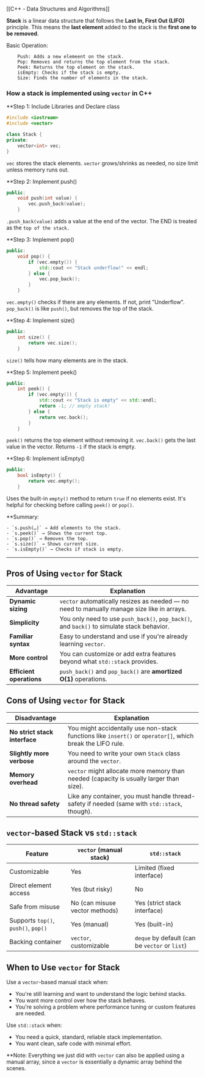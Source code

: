 [[C++ - Data Structures and Algorithms]]

**Stack** is a linear data structure that follows the **Last In, First Out (LIFO)** principle. This means the **last element** added to the stack is the **first one to be removed**.

Basic Operation:
```operation
	Push: Adds a new elemeent on the stack.
	Pop: Removes and returns the top element from the stack.
	Peek: Returns the top element on the stack.
	isEmpty: Checks if the stack is empty.
	Size: Finds the number of elements in the stack.
```

### How a stack is implemented using `vector` in C++

**Step 1: Include Libraries and Declare class
```cpp
#include <iostream>
#include <vector>

class Stack {
private:
	vector<int> vec;
}
```
`vec` stores the stack elements. `vector` grows/shrinks as needed, no size limit unless memory runs out.

**Step 2: Implement push()
```cpp
public:
	void push(int value) {
		vec.push_back(value);
	}
```
`.push_back(value)` adds a value at the end of the vector. The END is treated as the `top of the stack.`

**Step 3: Implement pop() 
```cpp
public:
	void pop() {
		if (vec.empty()) {
			std::cout << "Stack underflow!" << endl;
		} else {
			vec.pop_back();
		}
	}
```
`vec.empty()` checks if there are any elements. If not, print "Underflow". `pop_back()` is like `push()`, but removes the top of the stack.

**Step 4: Implement size() 
```cpp
public:
	int size() {
		return vec.size();
	}
```
`size()` tells how many elements are in the stack.

**Step 5: Implement peek()
```cpp
public:
	int peek() {
		if (vec.empty()) {
			std::cout << "Stack is empty" << std::endl;
			return -1; // empty stack!
		} else {
			return vec.back();
		}
	}
```
`peek()` returns the top element without removing it. `vec.back()` gets the last value in the vector. Returns `-1` if the stack is empty.

**Step 6: Implement isEmpty()
```cpp
public:
	bool isEmpty() {
		return vec.empty();
	}
```
Uses the built-in `empty()` method to return `true` if no elements exist. It's helpful for checking before calling `peek()` or `pop()`.

**Summary:
```Syntaxes
- `s.push(…)` → Add elements to the stack.
- `s.peek()` → Shows the current top.
- `s.pop()` → Removes the top.
- `s.size()` → Shows current size.
- `s.isEmpty()` → Checks if stack is empty.
```

---
## Pros of Using `vector` for Stack

|  Advantage               | Explanation                                                                                |
| ------------------------ | ------------------------------------------------------------------------------------------ |
| **Dynamic sizing**       | `vector` automatically resizes as needed — no need to manually manage size like in arrays. |
| **Simplicity**           | You only need to use `push_back()`, `pop_back()`, and `back()` to simulate stack behavior. |
| **Familiar syntax**      | Easy to understand and use if you're already learning `vector`.                            |
| **More control**         | You can customize or add extra features beyond what `std::stack` provides.                 |
| **Efficient operations** | `push_back()` and `pop_back()` are **amortized O(1)** operations.                          |
## Cons of Using `vector` for Stack

| Disadvantage                  | Explanation                                                                                                |
| ----------------------------- | ---------------------------------------------------------------------------------------------------------- |
| **No strict stack interface** | You might accidentally use non-stack functions like `insert()` or `operator[]`, which break the LIFO rule. |
| **Slightly more verbose**     | You need to write your own `Stack` class around the `vector`.                                              |
| **Memory overhead**           | `vector` might allocate more memory than needed (capacity is usually larger than size).                    |
| **No thread safety**          | Like any container, you must handle thread-safety if needed (same with `std::stack`, though).              |
## `vector`-based Stack vs `std::stack`

| Feature                             | `vector` (manual stack)        | `std::stack`                                   |
| ----------------------------------- | ------------------------------ | ---------------------------------------------- |
| Customizable                        | Yes                            | Limited (fixed interface)                      |
| Direct element access               |  Yes (but risky)               | No                                             |
| Safe from misuse                    | No (can misuse vector methods) | Yes (strict stack interface)                   |
| Supports `top()`, `push()`, `pop()` | Yes (manual)                   | Yes (built-in)                                 |
| Backing container                   | `vector`, customizable         | `deque` by default (can be `vector` or `list`) |

## When to Use `vector` for Stack

Use a `vector`-based manual stack when:

- You're still learning and want to understand the logic behind stacks.
- You want more control over how the stack behaves.
- You're solving a problem where performance tuning or custom features are needed.

Use `std::stack` when:

- You need a quick, standard, reliable stack implementation.
- You want clean, safe code with minimal effort.

**Note: Everything we just did with `vector` can also be applied using a manual array, since a `vector` is essentially a dynamic array behind the scenes.